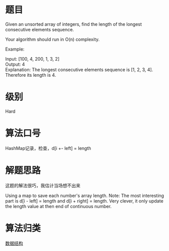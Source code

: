 # 题目
Given an unsorted array of integers, find the length of the longest consecutive elements sequence.

Your algorithm should run in O(n) complexity.<p>

Example:<p>

Input: [100, 4, 200, 1, 3, 2]<br>
Output: 4<br>
Explanation: The longest consecutive elements sequence is [1, 2, 3, 4]. Therefore its length is 4.

# 级别 
Hard

# 算法口号
HashMap记录，检查，d[i +- left] = length

# 解题思路
这题的解法很巧，我估计当场想不出来

Using a map to save each number's array length. 
Note: The most interesting part is d[i - left] = length and d[i + right] = length.
Very clever, it only update the length value at then end of continuous number. 

# 算法归类
<a href="../../../DataStructure.md">数据结构</a>